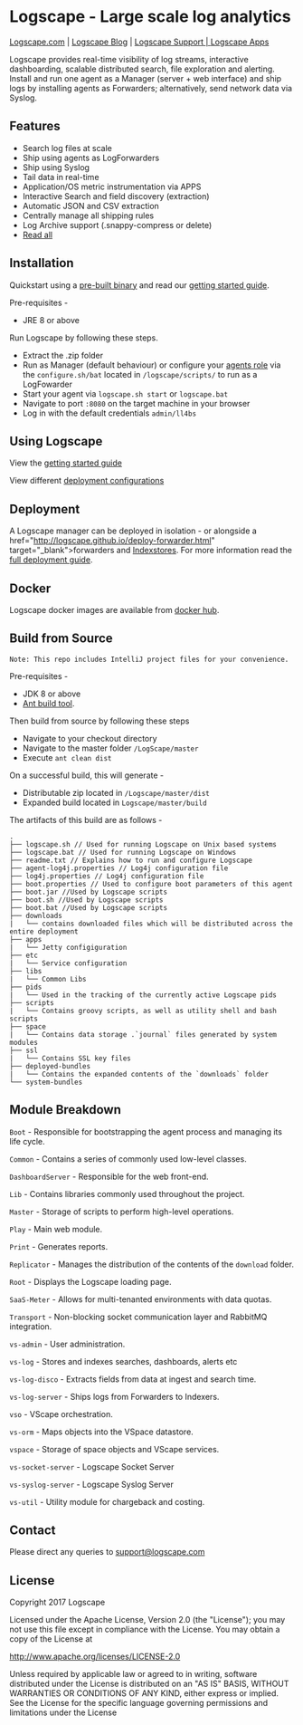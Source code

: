 # Logscape - Large scale log analytics
<a href="http://www.logscape.com" target="_blank">Logscape.com</a> | <a href="http://blog.logscape.com" target="_blank">Logscape Blog</a> | <a href="http://support.logscape.com" target="_blank">Logscape Support | <a href="http://logscape.github.io/apps.html" target="_blank">Logscape Apps</a>

Logscape provides real-time visibility of log streams, interactive dashboarding, scalable distributed search, file exploration and alerting. Install and run one agent as a Manager (server + web interface) and ship logs by installing agents as Forwarders; alternatively, send network data via Syslog.

## Features
* Search log files at scale
* Ship using agents as LogForwarders
* Ship using Syslog
* Tail data in real-time
* Application/OS metric instrumentation via APPS
* Interactive Search and field discovery (extraction)
* Automatic JSON and CSV extraction
* Centrally manage all shipping rules
* Log Archive support (.snappy-compress or delete)
* <a href="http://logscape.com/product.html" target="_blank"> Read all </a>

## Installation
Quickstart using a <a href="https://github.com/logscape/Logscape/releases/latest" target="_blank">pre-built binary</a> and read our <a href="http://logscape.github.io/tutorials-walkthrough.html" target="_blank">getting started guide</a>.

Pre-requisites -
*  JRE 8 or above

Run Logscape by following these steps.
* Extract the .zip folder
* Run as Manager (default behaviour) or configure your <a href="https://logscape.github.io/deploy.html" target="_blank">agents role</a> via the `configure.sh/bat` located in ```/logscape/scripts/``` to run as a LogFowarder
* Start your agent via `logscape.sh start` or `logscape.bat`
* Navigate to port `:8080` on the target machine in your browser
* Log in with the default credentials `admin/ll4bs`

## Using Logscape
View the <a href="http://logscape.github.io/tutorials-walkthrough.html" target="_blank">getting started guide</a>

View different <a href="http://logscape.github.io/deploy.html" target="_blank">deployment configurations</a>

## Deployment
A Logscape manager can be deployed in isolation - or alongside a href="http://logscape.github.io/deploy-forwarder.html" target="_blank">forwarders</a> and <a href="http://logscape.github.io/deploy-indexstore.html" target="_blank">Indexstores</a>.
For more information read the <a href="http://logscape.github.io/deploy.html" target="_blank">full deployment guide</a>.

## Docker
Logscape docker images are available from <a href="https://hub.docker.com/r/logscape/logscape/" target="_blank">docker hub</a>.

## Build from Source
```
Note: This repo includes IntelliJ project files for your convenience.
```
Pre-requisites -
* JDK 8 or above
* <a href="http://ant.apache.org/" target="_blank">Ant build tool</a>.

Then build from source by following these steps
* Navigate to your checkout directory
* Navigate to the master folder `/LogScape/master`
* Execute `ant clean dist`

On a successful build, this will generate -
* Distributable zip located in `/Logscape/master/dist`
* Expanded build located in `Logscape/master/build`

The artifacts of this build are as follows -
```
.
├── logscape.sh // Used for running Logscape on Unix based systems
├── logscape.bat // Used for running Logscape on Windows
├── readme.txt // Explains how to run and configure Logscape
├── agent-log4j.properties // Log4j configuration file
├── log4j.properties // Log4j configuration file
├── boot.properties // Used to configure boot parameters of this agent
├── boot.jar //Used by Logscape scripts
├── boot.sh //Used by Logscape scripts
├── boot.bat //Used by Logscape scripts
├── downloads
|   └── contains downloaded files which will be distributed across the entire deployment
├── apps
|   └── Jetty configiguration
├── etc
|   └── Service configuration
├── libs
|   └── Common Libs
├── pids
|   └── Used in the tracking of the currently active Logscape pids
├── scripts
|   └── Contains groovy scripts, as well as utility shell and bash scripts
├── space
|   └── Contains data storage .`journal` files generated by system modules
├── ssl
|   └── Contains SSL key files
├── deployed-bundles
|   └── Contains the expanded contents of the `downloads` folder
└── system-bundles
```

## Module Breakdown
`Boot` - Responsible for bootstrapping the agent process and managing its life cycle.

`Common` - Contains a series of commonly used low-level classes.

`DashboardServer` - Responsible for the web front-end.

`Lib` - Contains libraries commonly used throughout the project.

`Master` - Storage of scripts to perform high-level operations.

`Play` - Main web module.

`Print` - Generates reports.

`Replicator` - Manages the distribution of the contents of the `download` folder.

`Root` - Displays the Logscape loading page.

`SaaS-Meter` - Allows for multi-tenanted environments with data quotas.

`Transport` - Non-blocking socket communication layer and RabbitMQ integration.

`vs-admin` - User administration.

`vs-log` - Stores and indexes searches, dashboards, alerts etc

`vs-log-disco` - Extracts fields from data at ingest and search time.

`vs-log-server` - Ships logs from Forwarders to Indexers.

`vso` - VScape orchestration.

`vs-orm` - Maps objects into the VSpace datastore.

`vspace` - Storage of space objects and VScape services.

`vs-socket-server` - Logscape Socket Server

`vs-syslog-server` - Logscape Syslog Server

`vs-util` - Utility module for chargeback and costing.

## Contact
Please direct any queries to support@logscape.com

## License
Copyright 2017 Logscape

Licensed under the Apache License, Version 2.0 (the "License");
you may not use this file except in compliance with the License.
You may obtain a copy of the License at

<a href="http://www.apache.org/licenses/LICENSE-2.0" target="_blank">http://www.apache.org/licenses/LICENSE-2.0</a>

Unless required by applicable law or agreed to in writing, software
distributed under the License is distributed on an "AS IS" BASIS,
WITHOUT WARRANTIES OR CONDITIONS OF ANY KIND, either express or implied.
See the License for the specific language governing permissions and
limitations under the License
